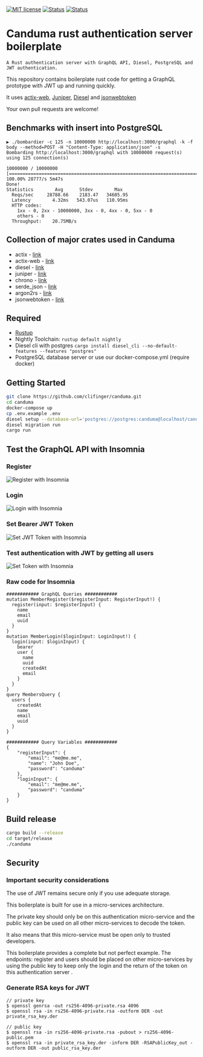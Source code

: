[![MIT license](http://img.shields.io/badge/license-MIT-brightgreen.svg)](http://opensource.org/licenses/MIT)
[![Status](https://img.shields.io/badge/build-passing-brightgreen)]()
[![Status](https://img.shields.io/badge/pull--request-open-blue)]()

# Canduma rust authentication server boilerplate
`A Rust authentication server with GraphQL API, Diesel, PostgreSQL and JWT authentication.`

This repository contains boilerplate rust code for getting a GraphQL prototype with JWT up and running quickly.
 
It uses [actix-web](https://actix.rs/), [Juniper](https://graphql-rust.github.io/juniper/current/), 
[Diesel](http://diesel.rs/) and [jsonwebtoken](https://docs.rs/jsonwebtoken)

Your own pull requests are welcome!

## Benchmarks with insert into PostgreSQL
```shell script
▶ ./bombardier -c 125 -n 10000000 http://localhost:3000/graphql -k -f body --method=POST -H "Content-Type: application/json" -s    
Bombarding http://localhost:3000/graphql with 10000000 request(s) using 125 connection(s)

10000000 / 10000000 [===========================================================================] 100.00% 28777/s 5m47s
Done!
Statistics        Avg      Stdev        Max
  Reqs/sec     28788.66    2183.47   34605.95
  Latency        4.32ms   543.07us   110.95ms
  HTTP codes:
    1xx - 0, 2xx - 10000000, 3xx - 0, 4xx - 0, 5xx - 0
    others - 0
  Throughput:    20.75MB/s
```


## Collection of major crates used in Canduma
* actix - [link](https://actix.rs/)
* actix-web - [link](https://docs.rs/actix-web/)
* diesel - [link](http://diesel.rs/)
* juniper - [link](https://graphql-rust.github.io/juniper/current/)
* chrono - [link](https://docs.rs/chrono/)
* serde_json - [link](https://docs.serde.rs/serde_json/)
* argon2rs - [link](https://github.com/bryant/argon2rs)
* jsonwebtoken - [link](https://docs.rs/jsonwebtoken)

## Required
* [Rustup](https://rustup.rs/)
* Nightly Toolchain: `rustup default nightly`
* Diesel cli with postgres `cargo install diesel_cli --no-default-features --features "postgres"`
* PostgreSQL database server or use our docker-compose.yml (require docker)

## Getting Started
```sh
git clone https://github.com/clifinger/canduma.git
cd canduma
docker-compose up
cp .env.example .env
diesel setup --database-url='postgres://postgres:canduma@localhost/canduma'
diesel migration run
cargo run
```
## Test the GraphQL API with Insomnia
### Register
![Register with Insomnia](https://github.com/clifinger/canduma/blob/master/docs/images/insomnia-register.png?raw=true)

### Login
![Login with Insomnia](https://github.com/clifinger/canduma/blob/master/docs/images/insomnia-login.png?raw=true)

### Set Bearer JWT Token
![Set JWT Token with Insomnia](https://github.com/clifinger/canduma/blob/master/docs/images/insomnia-set-bearer.png?raw=true)

### Test authentication with JWT by getting all users
![Set Token with Insomnia](https://github.com/clifinger/canduma/blob/master/docs/images/insomnia-test-jwt-by-get-members.png?raw=true)

### Raw code for Insomnia
```text
############ GraphQL Queries ############
mutation MemberRegister($registerInput: RegisterInput!) {
  register(input: $registerInput) {
    name
    email
    uuid
  }
}
mutation MemberLogin($loginInput: LoginInput!) {
  login(input: $loginInput) {
    bearer
    user {
      name
      uuid
      createdAt
      email
    }
  }
}
query MembersQuery {
  users {
    createdAt
    name
    email
    uuid
  }
}

############ Query Variables ############
{
	"registerInput": {
		"email": "me@me.me",
		"name": "John Doe",
		"password": "canduma"
	},
	"loginInput": {
		"email": "me@me.me",
		"password": "canduma"
	}
}
```

## Build release
```sh 
cargo build --release
cd target/release
./canduma
```

## Security
### Important security considerations
The use of JWT remains secure only if you use adequate storage. 

This boilerplate is built for use in a micro-services architecture. 

The private key should only be on this authentication micro-service and the 
public key can be used on all other micro-services to decode the token.

It also means that this micro-service must be open only to trusted developers.

This boilerplate provides a complete but not perfect example.
The endpoints: register and users should be placed on other micro-services 
by using the public key to keep only the login and the return of the token on this authentication server .

### Generate RSA keys for JWT
```shell script
// private key
$ openssl genrsa -out rs256-4096-private.rsa 4096
$ openssl rsa -in rs256-4096-private.rsa -outform DER -out private_rsa_key.der

// public key
$ openssl rsa -in rs256-4096-private.rsa -pubout > rs256-4096-public.pem
$ openssl rsa -in private_rsa_key.der -inform DER -RSAPublicKey_out -outform DER -out public_rsa_key.der
```